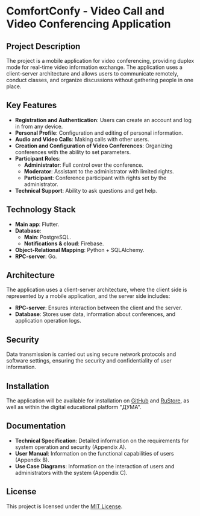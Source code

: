 # ComfortConfy - Video Call and Video Conferencing Application

## Project Description

The project is a mobile application for video conferencing, providing duplex mode for real-time video information exchange. The application uses a client-server architecture and allows users to communicate remotely, conduct classes, and organize discussions without gathering people in one place.

## Key Features

- **Registration and Authentication**: Users can create an account and log in from any device.
- **Personal Profile**: Configuration and editing of personal information.
- **Audio and Video Calls**: Making calls with other users.
- **Creation and Configuration of Video Conferences**: Organizing conferences with the ability to set parameters.
- **Participant Roles**:
  - **Administrator**: Full control over the conference.
  - **Moderator**: Assistant to the administrator with limited rights.
  - **Participant**: Conference participant with rights set by the administrator.
- **Technical Support**: Ability to ask questions and get help.

## Technology Stack

- **Main app**: Flutter.
- **Database**:
  - **Main**: PostgreSQL.
  - **Notifications & cloud**: Firebase.
- **Object-Relational Mapping**: Python + SQLAlchemy.
- **RPC-server**: Go.

## Architecture

The application uses a client-server architecture, where the client side is represented by a mobile application, and the server side includes:
- **RPC-server**: Ensures interaction between the client and the server.
- **Database**: Stores user data, information about conferences, and application operation logs.

## Security

Data transmission is carried out using secure network protocols and software settings, ensuring the security and confidentiality of user information.

## Installation

The application will be available for installation on [GitHub](https://github.com) and [RuStore](https://rustore.ru), as well as within the digital educational platform "ДУМА".

## Documentation

- **Technical Specification**: Detailed information on the requirements for system operation and security (Appendix A).
- **User Manual**: Information on the functional capabilities of users (Appendix B).
- **Use Case Diagrams**: Information on the interaction of users and administrators with the system (Appendix C).

## License

This project is licensed under the [MIT License](LICENSE).
